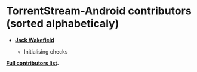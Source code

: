 TorrentStream-Android contributors (sorted alphabeticaly)
============================================

* **[Jack Wakefield](https://github.com/jackwakefield)**

  * Initialising checks

**[Full contributors list](https://github.com/se-bastiaan/TorrentStream-Android/contributors).**

